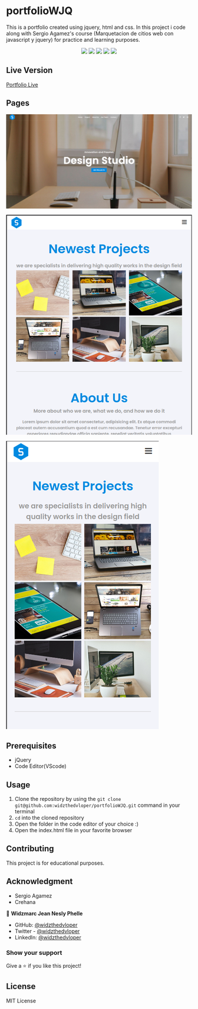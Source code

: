 # portfolioWJQ

This is a portfolio created using jquery, html and css. In this project i code along with Sergio Agamez's course (Marquetacion de citios web con javascript y jquery) for practice and learning purposes.

<p align="center">
   <img src="https://img.shields.io/badge/Ubuntu-E95420?style=for-the-badge&logo=ubuntu&logoColor=white">
   <img src="https://img.shields.io/badge/GitHub-100000?style=for-the-badge&logo=github&logoColor=white">
   <img src="https://img.shields.io/badge/JavaScript-F7DF1E?style=for-the-badge&logo=javascript&logoColor=black" />
   <img src="https://img.shields.io/badge/HTML5-E34F26?style=for-the-badge&logo=html5&logoColor=white">
   <img src=" 	https://img.shields.io/badge/CSS3-1572B6?style=for-the-badge&logo=css3&logoColor=white">
   <imd src="https://img.shields.io/badge/Sass-CC6699?style=for-the-badge&logo=sass&logoColor=white">
</p>

## Live Version

[Portfolio Live]()
## Pages

![](img/desktopView.png)

![](img/tablet.png)

![](img/phone.png)

## Prerequisites

- jQuery
- Code Editor(VScode)

## Usage

1. Clone the repository by using the `git clone git@github.com:widzthedvloper/portfolioWJQ.git` command in your terminal
2. `cd` into the cloned repository
3. Open the folder in the code editor of your choice :)
4. Open the index.html file in your favorite browser

## Contributing

This project is for educational purposes.

## Acknowledgment

- Sergio Agamez
- Crehana

👤 **Widzmarc Jean Nesly Phelle**

- GitHub: [@widzthedvloper](https://github.com/widzthedvloper)
- Twitter - [@widzthedvloper](https://twitter.com/widzthedvloper)
- LinkedIn: [@widzthedvloper](https://www.linkedin.com/in/widzmarc-jean-nesly-phelle-252a26129/)

### Show your support

Give a ⭐️ if you like this project!

## License

MIT License
